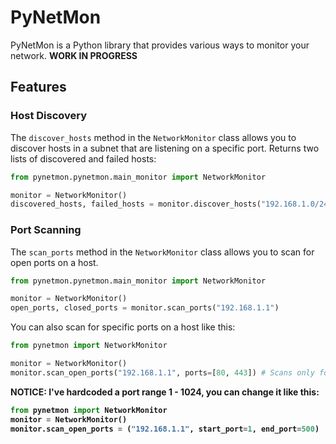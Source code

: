 # PyNetMon

PyNetMon is a Python library that provides various ways to monitor your network.
<strong> WORK IN PROGRESS</strong>

## Features

### Host Discovery

The `discover_hosts` method in the `NetworkMonitor` class allows you to discover hosts in a subnet that are listening on a specific port. Returns two lists of discovered and failed hosts: 

```python
from pynetmon.pynetmon.main_monitor import NetworkMonitor

monitor = NetworkMonitor()
discovered_hosts, failed_hosts = monitor.discover_hosts("192.168.1.0/24", 80)
```

### Port Scanning

The `scan_ports` method in the `NetworkMonitor` class allows you to scan for open ports on a host.

```python
from pynetmon.pynetmon.main_monitor import NetworkMonitor

monitor = NetworkMonitor()
open_ports, closed_ports = monitor.scan_ports("192.168.1.1")
```

You can also scan for specific ports on a host like this:
```python
from pynetmon import NetworkMonitor

monitor = NetworkMonitor()
monitor.scan_open_ports("192.168.1.1", ports=[80, 443]) # Scans only for ports 80 and 443
```
<strong>NOTICE: I've hardcoded a port range 1 - 1024, you can change it like this:<strong>

```python
from pynetmon import NetworkMonitor
monitor = NetworkMonitor()
monitor.scan_open_ports = ("192.168.1.1", start_port=1, end_port=500)
```

